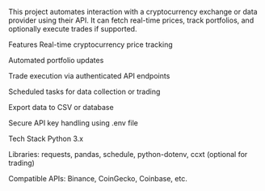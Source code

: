 This project automates interaction with a cryptocurrency exchange or data provider using their API. It can fetch real-time prices, track portfolios, and optionally execute trades if supported.

Features
Real-time cryptocurrency price tracking

Automated portfolio updates

Trade execution via authenticated API endpoints

Scheduled tasks for data collection or trading

Export data to CSV or database

Secure API key handling using .env file

Tech Stack
Python 3.x

Libraries: requests, pandas, schedule, python-dotenv, ccxt (optional for trading)

Compatible APIs: Binance, CoinGecko, Coinbase, etc.

